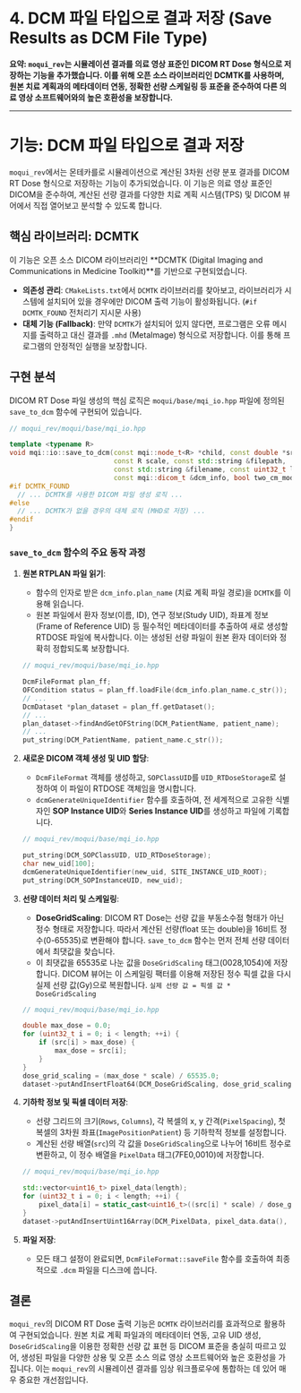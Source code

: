 # 4. DCM 파일 타입으로 결과 저장 (Save Results as DCM File Type)

**요약: `moqui_rev`는 시뮬레이션 결과를 의료 영상 표준인 DICOM RT Dose 형식으로 저장하는 기능을 추가했습니다. 이를 위해 오픈 소스 라이브러리인 DCMTK를 사용하며, 원본 치료 계획과의 메타데이터 연동, 정확한 선량 스케일링 등 표준을 준수하여 다른 의료 영상 소프트웨어와의 높은 호환성을 보장합니다.**

---

# 기능: DCM 파일 타입으로 결과 저장

`moqui_rev`에서는 몬테카를로 시뮬레이션으로 계산된 3차원 선량 분포 결과를 DICOM RT Dose 형식으로 저장하는 기능이 추가되었습니다. 이 기능은 의료 영상 표준인 DICOM을 준수하여, 계산된 선량 결과를 다양한 치료 계획 시스템(TPS) 및 DICOM 뷰어에서 직접 열어보고 분석할 수 있도록 합니다.

## 핵심 라이브러리: DCMTK

이 기능은 오픈 소스 DICOM 라이브러리인 **DCMTK (Digital Imaging and Communications in Medicine Toolkit)**를 기반으로 구현되었습니다.

- **의존성 관리**: `CMakeLists.txt`에서 `DCMTK` 라이브러리를 찾아보고, 라이브러리가 시스템에 설치되어 있을 경우에만 DICOM 출력 기능이 활성화됩니다. (`#if DCMTK_FOUND` 전처리기 지시문 사용)
- **대체 기능 (Fallback)**: 만약 `DCMTK`가 설치되어 있지 않다면, 프로그램은 오류 메시지를 출력하고 대신 결과를 `.mhd` (MetaImage) 형식으로 저장합니다. 이를 통해 프로그램의 안정적인 실행을 보장합니다.

## 구현 분석

DICOM RT Dose 파일 생성의 핵심 로직은 `moqui/base/mqi_io.hpp` 파일에 정의된 `save_to_dcm` 함수에 구현되어 있습니다.

```cpp
// moqui_rev/moqui/base/mqi_io.hpp

template <typename R>
void mqi::io::save_to_dcm(const mqi::node_t<R> *child, const double *src,
                          const R scale, const std::string &filepath,
                          const std::string &filename, const uint32_t length,
                          const mqi::dicom_t &dcm_info, bool two_cm_mode) {
#if DCMTK_FOUND
  // ... DCMTK를 사용한 DICOM 파일 생성 로직 ...
#else
  // ... DCMTK가 없을 경우의 대체 로직 (MHD로 저장) ...
#endif
}
```

### `save_to_dcm` 함수의 주요 동작 과정

1.  **원본 RTPLAN 파일 읽기**:
    - 함수의 인자로 받은 `dcm_info.plan_name` (치료 계획 파일 경로)을 `DCMTK`를 이용해 읽습니다.
    - 원본 파일에서 환자 정보(이름, ID), 연구 정보(Study UID), 좌표계 정보(Frame of Reference UID) 등 필수적인 메타데이터를 추출하여 새로 생성할 RTDOSE 파일에 복사합니다. 이는 생성된 선량 파일이 원본 환자 데이터와 정확히 정합되도록 보장합니다.

    ```cpp
    // moqui_rev/moqui/base/mqi_io.hpp

    DcmFileFormat plan_ff;
    OFCondition status = plan_ff.loadFile(dcm_info.plan_name.c_str());
    // ...
    DcmDataset *plan_dataset = plan_ff.getDataset();
    // ...
    plan_dataset->findAndGetOFString(DCM_PatientName, patient_name);
    // ...
    put_string(DCM_PatientName, patient_name.c_str());
    ```

2.  **새로운 DICOM 객체 생성 및 UID 할당**:
    - `DcmFileFormat` 객체를 생성하고, `SOPClassUID`를 `UID_RTDoseStorage`로 설정하여 이 파일이 RTDOSE 객체임을 명시합니다.
    - `dcmGenerateUniqueIdentifier` 함수를 호출하여, 전 세계적으로 고유한 식별자인 **SOP Instance UID**와 **Series Instance UID**를 생성하고 파일에 기록합니다.

    ```cpp
    // moqui_rev/moqui/base/mqi_io.hpp

    put_string(DCM_SOPClassUID, UID_RTDoseStorage);
    char new_uid[100];
    dcmGenerateUniqueIdentifier(new_uid, SITE_INSTANCE_UID_ROOT);
    put_string(DCM_SOPInstanceUID, new_uid);
    ```

3.  **선량 데이터 처리 및 스케일링**:
    - **DoseGridScaling**: DICOM RT Dose는 선량 값을 부동소수점 형태가 아닌 정수 형태로 저장합니다. 따라서 계산된 선량(float 또는 double)을 16비트 정수(0-65535)로 변환해야 합니다. `save_to_dcm` 함수는 먼저 전체 선량 데이터에서 최댓값을 찾습니다.
    - 이 최댓값을 65535로 나눈 값을 `DoseGridScaling` 태그(0028,1054)에 저장합니다. DICOM 뷰어는 이 스케일링 팩터를 이용해 저장된 정수 픽셀 값을 다시 실제 선량 값(Gy)으로 복원합니다.
      `실제 선량 값 = 픽셀 값 * DoseGridScaling`

    ```cpp
    // moqui_rev/moqui/base/mqi_io.hpp

    double max_dose = 0.0;
    for (uint32_t i = 0; i < length; ++i) {
        if (src[i] > max_dose) {
            max_dose = src[i];
        }
    }
    dose_grid_scaling = (max_dose * scale) / 65535.0;
    dataset->putAndInsertFloat64(DCM_DoseGridScaling, dose_grid_scaling);
    ```

4.  **기하학 정보 및 픽셀 데이터 저장**:
    - 선량 그리드의 크기(`Rows`, `Columns`), 각 복셀의 x, y 간격(`PixelSpacing`), 첫 복셀의 3차원 좌표(`ImagePositionPatient`) 등 기하학적 정보를 설정합니다.
    - 계산된 선량 배열(`src`)의 각 값을 `DoseGridScaling`으로 나누어 16비트 정수로 변환하고, 이 정수 배열을 `PixelData` 태그(7FE0,0010)에 저장합니다.

    ```cpp
    // moqui_rev/moqui/base/mqi_io.hpp

    std::vector<uint16_t> pixel_data(length);
    for (uint32_t i = 0; i < length; ++i) {
        pixel_data[i] = static_cast<uint16_t>((src[i] * scale) / dose_grid_scaling);
    }
    dataset->putAndInsertUint16Array(DCM_PixelData, pixel_data.data(), length);
    ```

5.  **파일 저장**:
    - 모든 태그 설정이 완료되면, `DcmFileFormat::saveFile` 함수를 호출하여 최종적으로 `.dcm` 파일을 디스크에 씁니다.

## 결론

`moqui_rev`의 DICOM RT Dose 출력 기능은 `DCMTK` 라이브러리를 효과적으로 활용하여 구현되었습니다. 원본 치료 계획 파일과의 메타데이터 연동, 고유 UID 생성, `DoseGridScaling`을 이용한 정확한 선량 값 표현 등 DICOM 표준을 충실히 따르고 있어, 생성된 파일을 다양한 상용 및 오픈 소스 의료 영상 소프트웨어와 높은 호환성을 가집니다. 이는 `moqui_rev`의 시뮬레이션 결과를 임상 워크플로우에 통합하는 데 있어 매우 중요한 개선점입니다.
